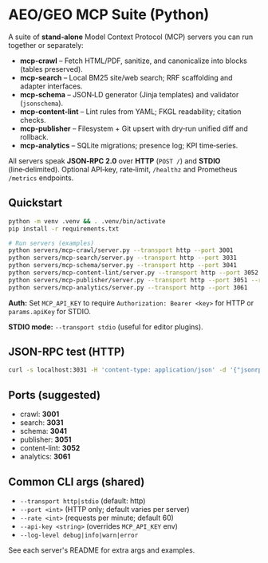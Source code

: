 # AEO/GEO MCP Suite (Python)

A suite of **stand‑alone** Model Context Protocol (MCP) servers you can run together or separately:

- **mcp-crawl** – Fetch HTML/PDF, sanitize, and canonicalize into blocks (tables preserved).
- **mcp-search** – Local BM25 site/web search; RRF scaffolding and adapter interfaces.
- **mcp-schema** – JSON‑LD generator (Jinja templates) and validator (`jsonschema`).
- **mcp-content-lint** – Lint rules from YAML; FKGL readability; citation checks.
- **mcp-publisher** – Filesystem + Git upsert with dry‑run unified diff and rollback.
- **mcp-analytics** – SQLite migrations; presence log; KPI time‑series.

All servers speak **JSON‑RPC 2.0** over **HTTP** (`POST /`) and **STDIO** (line‑delimited). Optional API‑key, rate‑limit, `/healthz` and Prometheus `/metrics` endpoints.

## Quickstart

```bash
python -m venv .venv && . .venv/bin/activate
pip install -r requirements.txt

# Run servers (examples)
python servers/mcp-crawl/server.py --transport http --port 3001
python servers/mcp-search/server.py --transport http --port 3031
python servers/mcp-schema/server.py --transport http --port 3041
python servers/mcp-content-lint/server.py --transport http --port 3052
python servers/mcp-publisher/server.py --transport http --port 3051 --repo ./content-repo --base-url https://example.com
python servers/mcp-analytics/server.py --transport http --port 3061
```

**Auth:** Set `MCP_API_KEY` to require `Authorization: Bearer <key>` for HTTP or `params.apiKey` for STDIO.

**STDIO mode:** `--transport stdio` (useful for editor plugins).

## JSON-RPC test (HTTP)

```bash
curl -s localhost:3031 -H 'content-type: application/json' -d '{"jsonrpc":"2.0","id":1,"method":"search.query","params":{"q":"example","top_k":3}}' | jq
```

## Ports (suggested)
- crawl: **3001**
- search: **3031**
- schema: **3041**
- publisher: **3051**
- content-lint: **3052**
- analytics: **3061**

## Common CLI args (shared)
- `--transport http|stdio` (default: http)
- `--port <int>` (HTTP only; default varies per server)
- `--rate <int>` (requests per minute; default 60)
- `--api-key <string>` (overrides `MCP_API_KEY` env)
- `--log-level debug|info|warn|error`

See each server's README for extra args and examples.
